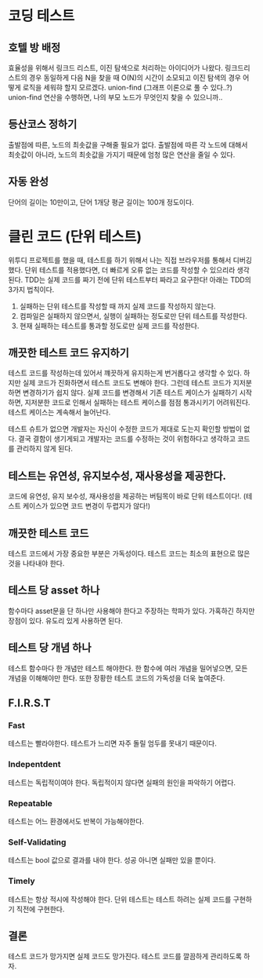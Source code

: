 # 코딩 테스트

## 호텔 방 배정

효율성을 위해서 링크드 리스트, 이진 탐색으로 처리하는 아이디어가 나왔다. 링크드리스트의 경우 동일하게 다음 N을 찾을 때 O(N)의 시간이 소모되고 이진 탐색의 경우 어떻게 로직을 세워햐 할지 모르겠다.
union-find (그래프 이론으로 풀 수 있다..?) union-find 연산을 수행하면, 나의 부모 노드가 무엇인지 찾을 수 있으니까..

## 등산코스 정하기

출발점에 따른, 노드의 최솟값을 구해줄 필요가 없다.
출발점에 따른 각 노드에 대해서 최솟값이 아니라, 노드의 최솟값을 가지기 때문에 엄청 많은 연산을 줄일 수 있다.

## 자동 완성

단어의 길이는 10만이고, 단어 1개당 평균 길이는 100개 정도이다.

# 클린 코드 (단위 테스트)

위투디 프로젝트를 했을 때, 테스트를 하기 위해서 나는 직접 브라우저를 통해서 디버깅 했다. 단위 테스트를 적용했다면, 더 빠르게 오류 없는 코드를 작성할 수 있으리라 생각된다.
TDD는 실제 코드를 짜기 전에 단위 테스트부터 짜라고 요구한다! 아래는 TDD의 3가지 법칙이다.

1. 실패하는 단위 테스트를 작성할 때 까지 실제 코드를 작성하지 않는다.
2. 컴파일은 실패하지 않으면서, 실행이 실패하는 정도로만 단위 테스트를 작성한다.
3. 현재 실패하는 테스트를 통과할 정도로만 실제 코드를 작성한다.

## 깨끗한 테스트 코드 유지하기

테스트 코드를 작성하는데 있어서 꺠끗하게 유지하는게 번거롭다고 생각할 수 있다. 하지만 실제 코드가 진화하면서 테스트 코드도 변해야 한다. 그런데 테스트 코드가 지저분하면 변경하기가 쉽지 않다.
실제 코드를 변경해서 기존 테스트 케이스가 실패하기 시작하면, 지저분한 코드로 인해서 실패하는 테스트 케이스를 점점 통과시키기 어려워진다. 테스트 케이스는 계속해서 늘어난다.

테스트 슈트가 없으면 개발자는 자신이 수정한 코드가 제대로 도는지 확인할 방법이 없다. 결국 결함이 생기게되고 개발자는 코드를 수정하는 것이 위험하다고 생각하고 코드를 관리하지 않게 된다.

## 테스트는 유연성, 유지보수성, 재사용성을 제공한다.

코드에 유연성, 유지 보수성, 재사용성을 제공하는 버팀목이 바로 단위 테스트이다!. (테스트 케이스가 있으면 코드 변경이 두렵지가 않다!)

## 깨끗한 테스트 코드

테스트 코드에서 가장 중요한 부분은 가독성이다. 테스트 코드는 최소의 표현으로 많은 것을 나타내야 한다.

## 테스트 당 asset 하나

함수마다 asset문을 단 하나만 사용해야 한다고 주장하는 학파가 있다. 가혹하긴 하지만 장점이 있다. 유도리 있게 사용하면 된다.

## 테스트 당 개념 하나

테스트 함수마다 한 개념만 테스트 해야한다. 한 함수에 여러 개념을 밀어넣으면, 모든 개념을 이해해야만 한다.
또한 장황한 테스트 코드의 가독성을 더욱 높여준다.

## F.I.R.S.T

### Fast

테스트는 빨라야한다. 테스트가 느리면 자주 돌릴 엄두를 못내기 때문이다.

### Indepentdent

테스트는 독립적이여야 한다. 독립적이지 않다면 실패의 원인을 파악하기 어렵다.

### Repeatable

테스트는 어느 환경에서도 반복이 가능해야한다.

### Self-Validating

테스트는 bool 값으로 결과를 내야 한다. 성공 아니면 실패만 있을 뿐이다.

### Timely

테스트는 항상 적시에 작성해야 한다. 단위 테스트는 테스트 하려는 실제 코드를 구현하기 직전에 구현한다.

## 결론

테스트 코드가 망가지면 실제 코드도 망가진다. 테스트 코드를 깔끔하게 관리하도록 하자.

